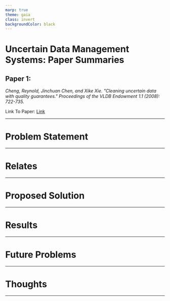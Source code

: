 ```yaml
---
marp: true
theme: gaia
class: invert
backgroundColor: black
---
```


# Uncertain Data Management Systems: Paper Summaries

## Paper 1: 
_Cheng, Reynold, Jinchuan Chen, and Xike Xie. "Cleaning uncertain data with quality guarantees." Proceedings of the VLDB Endowment 1.1 (2008): 722-735._

Link To Paper: [Link](http://www.vldb.org/pvldb/vol1/1453935.pdf)

---

# Problem Statement

---

# Relates

---

# Proposed Solution

---

# Results

---

# Future Problems

---

# Thoughts

---